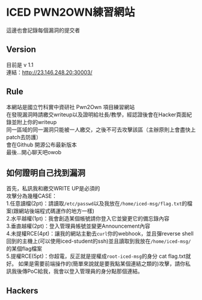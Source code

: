# ICED PWN2OWN練習網站  
這邊也會記錄每個漏洞的提交者  
## Version  
目前是 v 1.1   
連結：http://23.146.248.20:30003/  
## Rule
本網站是國立竹科實中資研社 Pwn2Own 項目練習網站  
在發現漏洞時請繳交writeup以及證明給社長/教學，經認證後會在Hacker頁面紀錄並附上你的writeup  
同一區域的同一漏洞只能被一人繳交，之後不可去攻擊該區（主辦原則上會盡快上patch去防護）  
會在Github 開源公布最新版本  
最後...開心聊天吧owob  
## 如何證明自己找到漏洞  
首先，私訊我和繳交WRITE UP是必須的  
攻擊分為幾種CASE：  
1.任意讀檔(2pt)：請讀取`/etc/passwd`以及我放在`/home/iced-msg/flag.txt`的檔案(跟網站後端程式碼運作的地方一樣)   
2.水平越權(1pt)：我會創造某個帳號請你登入它並變更它的備忘錄內容  
3.垂直越權(2pt)：登入管理員帳號並變更Announcement內容  
4.未提權RCE(4pt)：讓我的網站主動去`curl`你的webhook，並且彈reverse shell回到的主機上(可以使用iced-student的ssh)並且讀取到我放在`/home/iced-msg/`的某個flag檔案  
5.提權RCE(5pt)：你超電，反正就是提權成`root-iced-msg`的身分 cat flag.txt就好。
如果是需要前端操作的(簡單來說就是要我點某個連結之類的)攻擊，請你私訊我後傳PoC給我，我會以登入管理員的身分點那個連結。  
## Hackers
